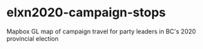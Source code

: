 # elxn2020-campaign-stops
Mapbox GL map of campaign travel for party leaders in BC's 2020 provincial election

